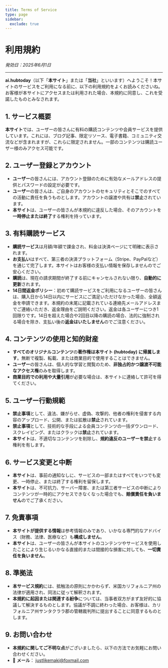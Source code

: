 ```yaml
---
title: Terms of Service
type: page
sidebar:
  exclude: true
---
```

# 利用規約

*発効日：2025年6月1日*

---

**ai.hubtoday**（以下「**本サイト**」または「**当社**」といいます）へようこそ！本サイトのサービスをご利用になる前に、以下の利用規約をよくお読みくださいね。お客様が本サイトにアクセスまたは利用された場合、本規約に同意し、これを受諾したものとみなされます。

## 1. サービス概要
**本サイト**では、ユーザーの皆さんに有料の購読コンテンツや会員サービスを提供しています。これには、ブログ記事、限定リソース、電子書籍、コミュニティ交流などが含まれますが、これらに限定されません。一部のコンテンツは購読ユーザー様のみアクセス可能です。

## 2. ユーザー登録とアカウント
*   **ユーザー**の皆さんには、アカウント登録のために有効なメールアドレスの提供とパスワードの設定が必要です。
*   **ユーザー**の皆さんは、ご自身のアカウントのセキュリティとそこでのすべての活動に責任を負うものとします。アカウントの譲渡や共有は**禁止**されています。
*   **本サイト**は、ユーザーの皆さんが本規約に違反した場合、そのアカウントを**一時停止または終了**する権利を持っています。

## 3. 有料購読サービス
*   **購読サービス**は月額/年額で課金され、料金は決済ページにて明確に表示されます。
*   **お支払い**はすべて、第三者の決済プラットフォーム（Stripe、PayPalなど）を通じて完了します。本サイトはお客様の支払い情報を保存しませんのでご安心ください。
*   **購読**は、現在の請求期間が終了する前にキャンセルされない限り、**自動的に更新**されます。
*   **14日間返金ポリシー**：初めて購読サービスをご利用になるユーザーの皆さんは、購入日から14日以内にサービスにご満足いただけなかった場合、全額返金を申請できます。本規約の末尾に記載されている連絡先メールアドレスまでご連絡いただき、返金理由をご説明ください。返金は各ユーザーにつき1回限りです。14日を超えた場合や2回目以降の購読の場合、法的に強制される場合を除き、支払い後の**返金はいたしません**のでご注意ください。

## 4. コンテンツの使用と知的財産
*   **すべてのオリジナルコンテンツ**の**著作権は本サイト (hubtoday) に帰属します**。無断で複製、転載、または商業目的で使用することはできません。
*   **ユーザー**の皆さんは、個人的な学習と閲覧のため、**非独占的かつ譲渡不可能なアクセス権**のみを取得します。
*   **商業目的での利用や大量引用**が必要な場合は、本サイトに連絡して許可を得てください。

## 5. ユーザー行動規範
*   **禁止事項**として、違法、嫌がらせ、虚偽、攻撃的、他者の権利を侵害する内容のアップロード、公開、または拡散は**禁止**されています。
*   **禁止事項**として、技術的な手段による会員コンテンツの一括ダウンロード、スクレイピング、またはクラックは**禁止**されています。
*   **本サイト**は、不適切なコンテンツを削除し、**規約違反のユーザーを禁止**する権利を有します。

## 6. サービス変更と中断
*   **本サイト**は、事前の通知なしに、サービスの一部またはすべてをいつでも変更、一時停止、または終了する権利を留保します。
*   **本サイト**は、不可抗力、サーバー障害、または第三者サービスの中断によりコンテンツが一時的にアクセスできなくなった場合でも、**賠償責任を負いません**のでご了承ください。

## 7. 免責事項
*   **本サイトが提供する情報**は参考情報のみであり、いかなる専門的なアドバイス（財務、法律、医療など）も**構成しません**。
*   **本サイト**は、ユーザーの皆さんが本サイトのコンテンツやサービスを使用したことにより生じるいかなる直接的または間接的な損害に対しても、**一切責任を負いません**。

## 8. 準拠法
*   **本サービス規約**には、抵触法の原則にかかわらず、米国カリフォルニア州の法律が適用され、同法に従って解釈されます。
*   **本規約に起因または関連する紛争**については、当事者双方がまず友好的に協議して解決するものとします。協議が不調に終わった場合、お客様は、カリフォルニア州サンタクララ郡の管轄裁判所に提出することに同意するものとします。

## 9. お問い合わせ
*   **本規約に関してご不明な点**がございましたら、以下の方法でお気軽にお問い合わせください。
*   📧 **メール**： [justlikemaki@foxmail.com](mailto:justlikemaki@foxmail.com)